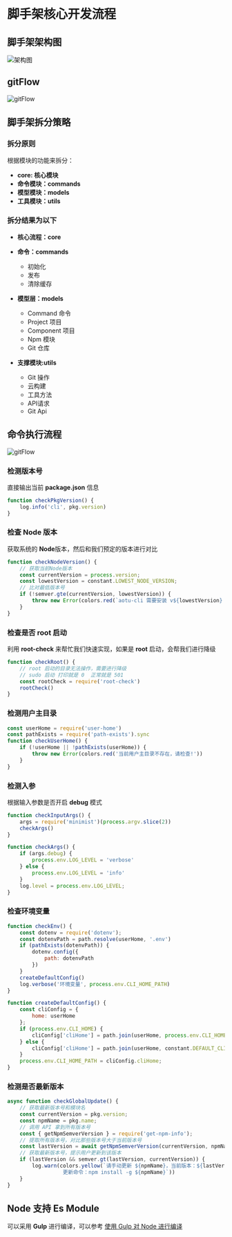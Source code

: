# 脚手架核心开发流程

## 脚手架架构图

![架构图](./images/架构图.png)

## gitFlow

![gitFlow](./images/gitFlow.jpg)

## 脚手架拆分策略

### 拆分原则
根据模块的功能来拆分：
- **core: 核心模块**
- **命令模块：commands**
- **模型模块：models**
- **工具模块：utils**

### 拆分结果为以下


- **核心流程：core**

- **命令：commands**
    - 初始化
    - 发布
    - 清除缓存

- **模型层：models**
    - Command 命令
    - Project 项目
    - Component 项目
    - Npm 模块
    - Git 仓库

- **支撑模块:utils**
    - Git 操作
    - 云构建
    - 工具方法
    - API请求
    - Git Api 


## 命令执行流程
![gitFlow](./images/core-init.jpg)

### 检测版本号

直接输出当前 **package.json** 信息

```js
function checkPkgVersion() {
    log.info('cli', pkg.version)
}
```

### 检查 Node 版本

获取系统的 **Node**版本，然后和我们预定的版本进行对比

```js
function checkNodeVersion() {
    // 获取当前Node版本
    const currentVersion = process.version;
    const lowestVersion = constant.LOWEST_NODE_VERSION;
    // 比对最低版本号
    if (!semver.gte(currentVersion, lowestVersion)) {
        throw new Error(colors.red(`aotu-cli 需要安装 v${lowestVersion} 以上版本的 Node.js`))
    }
}
```

### 检查是否 root 启动

利用 **root-check** 来帮忙我们快速实现，如果是 **root** 启动，会帮我们进行降级

```js
function checkRoot() {
    // root 启动的目录无法操作，需要进行降级
    // sudo 启动 打印就是 0  正常就是 501
    const rootCheck = require('root-check')
    rootCheck()
}
```

### 检测用户主目录

```js
const userHome = require('user-home')
const pathExists = require('path-exists').sync
function checkUserHome() {
    if (!userHome || !pathExists(userHome)) {
        throw new Error(colors.red('当前用户主目录不存在，请检查!'))
    }
}
```

### 检测入参

根据输入参数是否开启 **debug** 模式

```js
function checkInputArgs() {
    args = require('minimist')(process.argv.slice(2))
    checkArgs()
}

function checkArgs() {
    if (args.debug) {
        process.env.LOG_LEVEL = 'verbose'
    } else {
        process.env.LOG_LEVEL = 'info'
    }
    log.level = process.env.LOG_LEVEL;
}
```

### 检查环境变量

```js
function checkEnv() {
    const dotenv = require('dotenv');
    const dotenvPath = path.resolve(userHome, '.env')
    if (pathExists(dotenvPath)) {
        dotenv.config({
            path: dotenvPath
        })
    }
    createDefaultConfig()
    log.verbose('环境变量', process.env.CLI_HOME_PATH)
}

function createDefaultConfig() {
    const cliConfig = {
        home: userHome
    };
    if (process.env.CLI_HOME) {
        cliConfig['cliHome'] = path.join(userHome, process.env.CLI_HOME)
    } else {
        cliConfig['cliHome'] = path.join(userHome, constant.DEFAULT_CLI_HOME);
    }
    process.env.CLI_HOME_PATH = cliConfig.cliHome;
}
```

### 检测是否最新版本

```js
async function checkGlobalUpdate() {
    // 获取最新版本号和模块名
    const currentVersion = pkg.version;
    const npmName = pkg.name;
    // 调用 API 拿到所有版本号
    const { getNpmSemverVersion } = require('get-npm-info');
    // 提取所有版本号，对比那些版本号大于当前版本号
    const lastVersion = await getNpmSemverVersion(currentVersion, npmName);
    // 获取最新版本号，提示用户更新到该版本
    if (lastVersion && semver.gt(lastVersion, currentVersion)) {
        log.warn(colors.yellow(`请手动更新 ${npmName}，当前版本：${lastVersion}，最新版本 ${lastVersion}
                  更新命令：npm install -g ${npmName}`))
    }
}
```

## Node 支持 Es Module

可以采用 **Gulp** 进行编译，可以参考 [使用 Gulp 对 Node 进行编译](https://lilixikun.github.io/blog/node/MPA%E6%9E%B6%E6%9E%84%E5%88%9D%E6%8E%A2.html#%E4%BD%BF%E7%94%A8-gulp-%E5%AF%B9-node-%E8%BF%9B%E8%A1%8C%E7%BC%96%E8%AF%91)